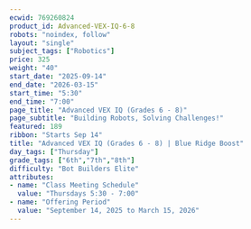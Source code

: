 ```yaml
---
ecwid: 769260824
product_id: Advanced-VEX-IQ-6-8
robots: "noindex, follow"
layout: "single"
subject_tags: ["Robotics"]
price: 325
weight: "40"
start_date: "2025-09-14"
end_date: "2026-03-15"
start_time: "5:30"
end_time: "7:00"
page_title: "Advanced VEX IQ (Grades 6 - 8)"
page_subtitle: "Building Robots, Solving Challenges!"
featured: 189
ribbon: "Starts Sep 14"
title: "Advanced VEX IQ (Grades 6 - 8) | Blue Ridge Boost"
day_tags: ["Thursday"]
grade_tags: ["6th","7th","8th"]
difficulty: "Bot Builders Elite"
attributes:
- name: "Class Meeting Schedule"
  value: "Thursdays 5:30 - 7:00"
- name: "Offering Period"
  value: "September 14, 2025 to March 15, 2026"
---
```

